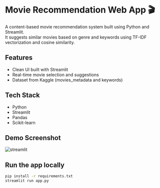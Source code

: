 # Movie Recommendation Web App 🎬

A content-based movie recommendation system built using Python and Streamlit.  
It suggests similar movies based on genre and keywords using TF-IDF vectorization and cosine similarity.

## Features
- Clean UI built with Streamlit
- Real-time movie selection and suggestions
- Dataset from Kaggle (movies_metadata and keywords)

## Tech Stack
- Python
- Streamlit
- Pandas
- Scikit-learn

## Demo Screenshot
![streamlit](https://github.com/user-attachments/assets/01e293e0-936f-4568-985b-3e540c381c79)

## Run the app locally
```bash
pip install -r requirements.txt
streamlit run app.py
